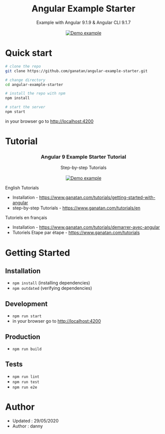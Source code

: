 <p align="center">
  <h1 align="center">Angular Example Starter</h1>
  <p align="center">
    Example with Angular 9.1.9 & Angular CLI 9.1.7
    <br>
    <br>
    <a href="https://demo.ganatan.com/angular-example-starter">
      <img src="https://api.ganatan.com/articles/img/demo-angular-example-starter.png" alt="Demo example"/>
    </a>
  </p>
</p>


# Quick start

```bash
# clone the repo
git clone https://github.com/ganatan/angular-example-starter.git

# change directory
cd angular-example-starter

# install the repo with npm
npm install

# start the server
npm start

```
in your browser go to [http://localhost:4200](http://localhost:4200) 


# Tutorial

<p align="center">
  <h3 align="center">Angular 9 Example Starter Tutorial</h3>

  <p align="center">
    Step-by-step Tutorials
    <br>
    <br>
    <a href="https://www.ganatan.com/tutorials/getting-started-with-angular">
      <img src="https://api.ganatan.com/articles/img/tutorial-demarrer-avec-angular.png" alt="Demo example"/>
    </a>
  </p>
</p>

English Tutorials
- Installation - https://www.ganatan.com/tutorials/getting-started-with-angular
- step-by-step Tutorials - https://www.ganatan.com/tutorials/en

Tutoriels en français
- Installation - https://www.ganatan.com/tutorials/demarrer-avec-angular
- Tutoriels Etape par étape - https://www.ganatan.com/tutorials


# Getting Started


## Installation
* `npm install` (installing dependencies)
* `npm outdated` (verifying dependencies)

## Development
* `npm run start`
* in your browser go to [http://localhost:4200](http://localhost:4200) 

## Production 
* `npm run build`

## Tests
* `npm run lint`
* `npm run test`
* `npm run e2e`

# Author
* Updated : 29/05/2020
* Author  : danny

